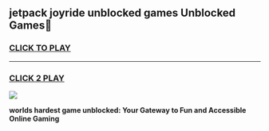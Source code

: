 
## jetpack joyride unblocked games Unblocked Games👋
<h3>
<a href="https://premium.freeplayer.one?title=jetpack_joyride_unblocked_games&ref=16F">CLICK TO PLAY</a></h3>
<hr>

<h3>
<a href="https://premium.freeplayer.one?title=jetpack_joyride_unblocked_games&ref=16F">CLICK 2 PLAY</a>
  
</h3>

<a href="https://premium.freeplayer.one?title=jetpack_joyride_unblocked_games&ref=16F/"><img src="https://clearcache.store/games.png"></a>


**worlds hardest game unblocked: Your Gateway to Fun and Accessible Online Gaming**
